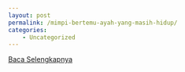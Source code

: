 ```yaml
---
layout: post
permalink: /mimpi-bertemu-ayah-yang-masih-hidup/
categories:
    - Uncategorized
---
```


[Baca Selengkapnya](/05)